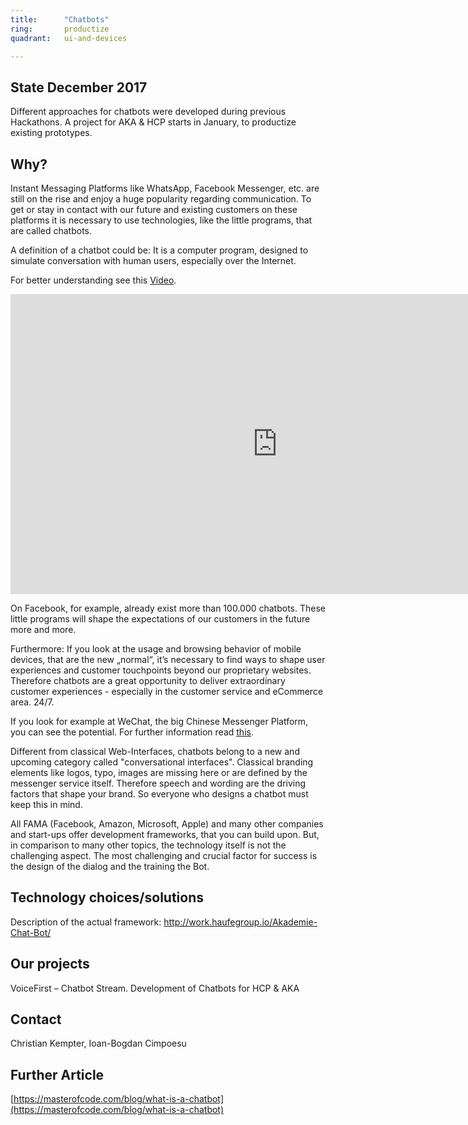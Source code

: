 ```yaml
---
title:      "Chatbots"
ring:       productize
quadrant:   ui-and-devices

---
```


## State December 2017
Different approaches for chatbots were developed during previous Hackathons. A project for AKA & HCP starts in January, to productize existing prototypes.

## Why? ##

Instant Messaging Platforms like WhatsApp, Facebook Messenger, etc. are still on the rise and enjoy a huge popularity regarding
communication. To get or stay in contact with our future and existing customers on these platforms it is necessary to use technologies,
like the little programs, that are called chatbots.

A definition of a chatbot could be:
It is a computer program, designed to simulate conversation with human users, especially over the
Internet.

For better understanding see this [Video](https://www.youtube.com/watch?v=IYJjrvXSbnM).
<iframe width="854" height="480" src="https://www.youtube.com/watch?v=IYJjrvXSbnM" frameborder="0" allowfullscreen></iframe>

On Facebook, for example, already exist more than 100.000 chatbots. These little programs will shape the expectations of our customers in the future more and more.

Furthermore: If you look at the usage and browsing behavior of mobile devices, that are the new „normal“, it’s
necessary to find ways to shape user experiences and customer touchpoints beyond our proprietary websites. Therefore chatbots are a
great opportunity to deliver extraordinary customer experiences - especially in the customer service and eCommerce area. 24/7.

If you look for example at WeChat, the big Chinese Messenger Platform, you can see the potential. For further information read [this](https://www.clickz.com/an-introduction-to-wechat-the-evolution-and-future-of-chinas-most-popularapp/111401/).

Different from classical Web-Interfaces, chatbots belong to a new and upcoming category called "conversational interfaces".
Classical branding elements like logos, typo, images are missing here or are defined by the messenger service itself. Therefore speech
and wording are the driving factors that shape your brand. So everyone who designs a chatbot must keep this in mind.

All FAMA (Facebook, Amazon, Microsoft, Apple) and many other companies and start-ups offer development frameworks, that you can build upon. But, in comparison to many other topics, the technology itself is not the challenging aspect. The most challenging and crucial factor for success is the design of the dialog and the training the Bot.

## Technology choices/solutions ##

Description of the actual framework: http://work.haufegroup.io/Akademie-Chat-Bot/

## Our projects ##

VoiceFirst – Chatbot Stream. Development of Chatbots for HCP & AKA

## Contact ##

Christian Kempter, Ioan-Bogdan Cimpoesu

## Further Article ##

[https://masterofcode.com/blog/what-is-a-chatbot](https://masterofcode.com/blog/what-is-a-chatbot)
